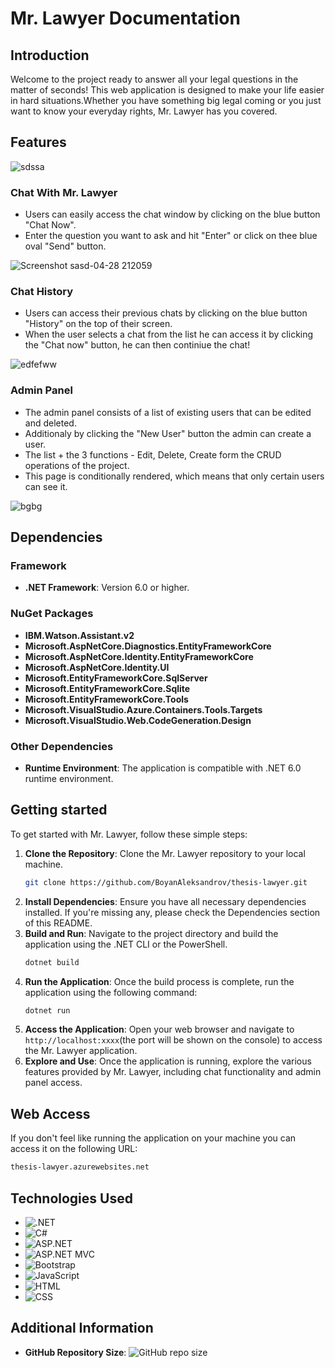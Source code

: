# Mr. Lawyer Documentation

## Introduction

Welcome to the project ready to answer all your legal questions in the matter of seconds!
This web application is designed to make your life easier in hard situations.Whether you have something big legal coming or you just want to know your everyday rights, Mr. Lawyer has you covered.

## Features

![sdssa](https://github.com/BoyanAleksandrov/thesis-lawyer/assets/80381466/87029275-2c03-4145-a9e5-e32f72fae881)


### Chat With Mr. Lawyer
- Users can easily access the chat window by clicking on the blue button "Chat Now".
- Enter the question you want to ask and hit "Enter" or click on thee blue oval "Send" button.
  
![Screenshot sasd-04-28 212059](https://github.com/BoyanAleksandrov/thesis-lawyer/assets/80381466/9b3133f1-d0ac-400d-aef3-68f415204856)

### Chat History
- Users can access their previous chats by clicking on the blue button "History" on the top of their screen.
- When the user selects a chat from the list he can access it by clicking the "Chat now" button, he can then continiue the chat!
  
![edfefww](https://github.com/BoyanAleksandrov/thesis-lawyer/assets/80381466/cf812b2a-bcd2-4881-b3f9-5f13ea6e019e)


### Admin Panel
- The admin panel consists of a list of existing users that can be edited and deleted.
- Additionaly by clicking the "New User" button the admin can create a user.
- The list + the 3 functions - Edit, Delete, Create form the CRUD operations of the project.
- This page is conditionally rendered, which means that only certain users can see it.
  
![bgbg](https://github.com/BoyanAleksandrov/thesis-lawyer/assets/80381466/35595804-0215-42c4-b03c-472fbdc14d1f)

## Dependencies

### Framework

- **.NET Framework**: Version 6.0 or higher.

### NuGet Packages

- **IBM.Watson.Assistant.v2**
- **Microsoft.AspNetCore.Diagnostics.EntityFrameworkCore**
- **Microsoft.AspNetCore.Identity.EntityFrameworkCore**
- **Microsoft.AspNetCore.Identity.UI**
- **Microsoft.EntityFrameworkCore.SqlServer**
- **Microsoft.EntityFrameworkCore.Sqlite**
- **Microsoft.EntityFrameworkCore.Tools**
- **Microsoft.VisualStudio.Azure.Containers.Tools.Targets**
- **Microsoft.VisualStudio.Web.CodeGeneration.Design**

### Other Dependencies

- **Runtime Environment**: The application is compatible with .NET 6.0 runtime environment.

## Getting started

To get started with Mr. Lawyer, follow these simple steps:

1. **Clone the Repository**: Clone the Mr. Lawyer repository to your local machine.
   ```sh
   git clone https://github.com/BoyanAleksandrov/thesis-lawyer.git
   ```
2. **Install Dependencies**: Ensure you have all necessary dependencies installed. If you're missing any, please check the Dependencies section of this README.
3. **Build and Run**: Navigate to the project directory and build the application using the .NET CLI or the PowerShell.
   ```sh
   dotnet build
   ```
4. **Run the Application**: Once the build process is complete, run the application using the following command:
   ```sh
   dotnet run
   ```
5. **Access the Application**: Open your web browser and navigate to `http://localhost:xxxx`(the port will be shown on the console) to access the Mr. Lawyer application.
6. **Explore and Use**: Once the application is running, explore the various features provided by Mr. Lawyer, including chat functionality and admin panel access.

## Web Access
If you don't feel like running the application on your machine you can access it on the following URL:
```sh
thesis-lawyer.azurewebsites.net
```

## Technologies Used

- ![.NET](https://img.shields.io/badge/.NET-5C2D91?style=for-the-badge&logo=.net&logoColor=white)
- ![C#](https://img.shields.io/badge/C%23-239120?style=for-the-badge&logo=c-sharp&logoColor=white)
- ![ASP.NET](https://img.shields.io/badge/ASP.NET-5C2D91?style=for-the-badge&logo=.net&logoColor=white)
- ![ASP.NET MVC](https://img.shields.io/badge/ASP.NET_MVC-5C2D91?style=for-the-badge&logo=.net&logoColor=white)
- ![Bootstrap](https://img.shields.io/badge/Bootstrap-563D7C?style=for-the-badge&logo=bootstrap&logoColor=white)
- ![JavaScript](https://img.shields.io/badge/JavaScript-F7DF1E?style=for-the-badge&logo=javascript&logoColor=black)
- ![HTML](https://img.shields.io/badge/HTML5-E34F26?style=for-the-badge&logo=html5&logoColor=white)
- ![CSS](https://img.shields.io/badge/CSS3-1572B6?style=for-the-badge&logo=css3&logoColor=white)


## Additional Information

- **GitHub Repository Size**: ![GitHub repo size](https://img.shields.io/github/repo-size/BoyanAleksandrov/thesis-lawyer)
